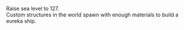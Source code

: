 Raise sea level to 127.<br>
Custom structures in the world spawn with enough materials to build a eureka ship.
